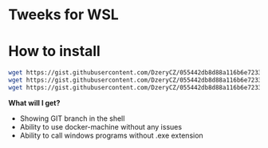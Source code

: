 # Tweeks for WSL

# How to install

```bash
wget https://gist.githubusercontent.com/DzeryCZ/055442db8d88a116b6e7233f0e60c8e7/raw/91d37921014c9184285f073a6a0c92a6fc204d8a/.bash_wsl -O -> ~/.bash_wsl
wget https://gist.githubusercontent.com/DzeryCZ/055442db8d88a116b6e7233f0e60c8e7/raw/91d37921014c9184285f073a6a0c92a6fc204d8a/.bashrc -O ->> ~/.bashrc
wget https://gist.githubusercontent.com/DzeryCZ/055442db8d88a116b6e7233f0e60c8e7/raw/91d37921014c9184285f073a6a0c92a6fc204d8a/wsl.conf -O -> sudo /etc/wsl.conf
```

**What will I get?**
- Showing GIT branch in the shell
- Ability to use docker-machine without any issues
- Ability to call windows programs without .exe extension